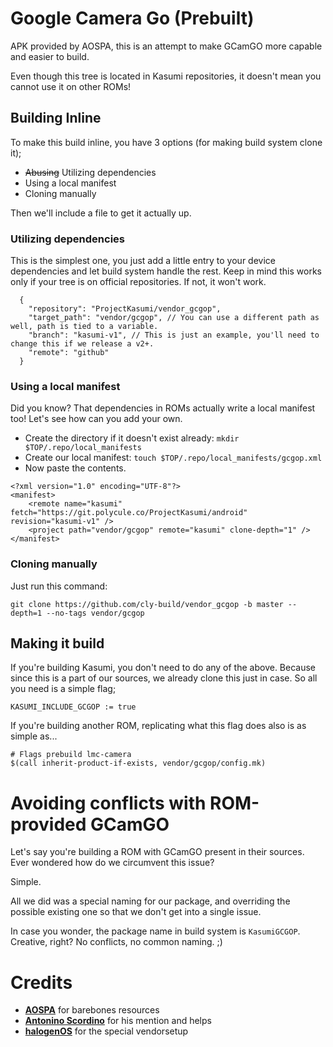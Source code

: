 # Google Camera Go (Prebuilt)

APK provided by AOSPA, this is an attempt to make GCamGO more capable
and easier to build.

Even though this tree is located in Kasumi repositories, it doesn't
mean you cannot use it on other ROMs!

## Building Inline

To make this build inline, you have 3 options (for making build system
clone it);
- ~~Abusing~~ Utilizing dependencies
- Using a local manifest
- Cloning manually

Then we'll include a file to get it actually up.

### Utilizing dependencies

This is the simplest one, you just add a little entry to your device
dependencies and let build system handle the rest. Keep in mind this
works only if your tree is on official repositories. If not, it won't
work.

```
  {
    "repository": "ProjectKasumi/vendor_gcgop",
    "target_path": "vendor/gcgop", // You can use a different path as well, path is tied to a variable.
    "branch": "kasumi-v1", // This is just an example, you'll need to change this if we release a v2+.
    "remote": "github"
  }
```

### Using a local manifest

Did you know? That dependencies in ROMs actually write a local
manifest too! Let's see how can you add your own.
- Create the directory if it doesn't exist already: `mkdir $TOP/.repo/local_manifests`
- Create our local manifest: `touch $TOP/.repo/local_manifests/gcgop.xml`
- Now paste the contents.

```
<?xml version="1.0" encoding="UTF-8"?>
<manifest>
    <remote name="kasumi" fetch="https://git.polycule.co/ProjectKasumi/android" revision="kasumi-v1" />
    <project path="vendor/gcgop" remote="kasumi" clone-depth="1" />
</manifest>
```

### Cloning manually

Just run this command:

```
git clone https://github.com/cly-build/vendor_gcgop -b master --depth=1 --no-tags vendor/gcgop
```

## Making it build

If you're building Kasumi, you don't need to do any of the above.
Because since this is a part of our sources, we already clone this
just in case. So all you need is a simple flag;

```
KASUMI_INCLUDE_GCGOP := true
```

If you're building another ROM, replicating what this flag does also
is as simple as...

```
# Flags prebuild lmc-camera
$(call inherit-product-if-exists, vendor/gcgop/config.mk)
```

# Avoiding conflicts with ROM-provided GCamGO

Let's say you're building a ROM with GCamGO present in their sources.
Ever wondered how do we circumvent this issue?

Simple.

All we did was a special naming for our package, and overriding the
possible existing one so that we don't get into a single issue.

In case you wonder, the package name in build system is `KasumiGCGOP`.
Creative, right? No conflicts, no common naming. ;)

# Credits

- [**AOSPA**](https://github.com/AOSPA) for barebones resources
- [**Antonino Scordino**](https://github.com/aScordino) for his mention and helps
- [**halogenOS**](https://git.halogenos.org/halogenOS) for the special vendorsetup
